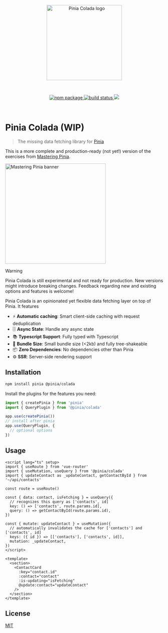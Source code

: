 <p align="center">
  <img width="240" src="https://github.com/posva/pinia-colada/assets/664177/02011637-f94d-4a35-854a-02f7aed86a3c" alt="Pinia Colada logo">
</p>
<br/>
<p align="center">
  <a href="https://npmjs.com/package/@pinia/colada">
    <img src="https://badgen.net/npm/v/@pinia/colada/latest" alt="npm package">
  </a>
  <a href="https://github.com/posva/pinia-colada/actions/workflows/test.yml">
    <img src="https://github.com/posva/pinia-colada/workflows/test/badge.svg" alt="build status">
  </a>
  <a href="https://codecov.io/gh/posva/pinia-colada">
    <img src="https://codecov.io/gh/posva/pinia-colada/branch/main/graph/badge.svg?token=OZc0DBze2R"/>
  </a>
</p>
<br/>

# Pinia Colada (WIP)

> The missing data fetching library for [Pinia](https://pinia.vuejs.org)

This is a more complete and production-ready (not yet!) version of the exercises from [Mastering Pinia](https://masteringpinia.com/).

<a href="https://masteringpinia.com/?utm=pinia-colada-readme">
  <img src="https://github.com/posva/pinia-colada/assets/664177/2f7081a5-90fe-467a-b021-7e709f71603e" width="320" alt="Mastering Pinia banner">
</a>

> [!WARNING]
> Pinia Colada is still experimental and not ready for production. New versions might introduce breaking changes.
> Feedback regarding new and existing options and features is welcome!

Pinia Colada is an opinionated yet flexible data fetching layer on top of Pinia. It features

- ⚡️ **Automatic caching**: Smart client-side caching with request deduplication
- 🗄️ **Async State**: Handle any async state
- 📚 **Typescript Support**: Fully typed with Typescript
  <!-- - 📡 **Network Status**: Handle network status and offline support -->
  <!-- - 🛠 **Devtools**: Integration with the Vue devtools -->
- 💨 **Bundle Size**: Small bundle size (<2kb) and fully tree-shakeable
- 📦 **Zero Dependencies**: No dependencies other than Pinia
- ⚙️ **SSR**: Server-side rendering support

## Installation

```sh
npm install pinia @pinia/colada
```

Install the plugins for the features you need:

```js
import { createPinia } from 'pinia'
import { QueryPlugin } from '@pinia/colada'

app.use(createPinia())
// install after pinia
app.use(QueryPlugin, {
  // optional options
})
```

## Usage

```vue
<script lang="ts" setup>
import { useRoute } from 'vue-router'
import { useMutation, useQuery } from '@pinia/colada'
import { updateContact as _updateContact, getContactById } from '~/api/contacts'

const route = useRoute()

const { data: contact, isFetching } = useQuery({
  // recognizes this query as ['contacts', id]
  key: () => ['contacts', route.params.id],
  query: () => getContactById(route.params.id),
})

const { mutate: updateContact } = useMutation({
  // automatically invalidates the cache for ['contacts'] and ['contacts', id]
  keys: ({ id }) => [['contacts'], ['contacts', id]],
  mutation: _updateContact,
})
</script>

<template>
  <section>
    <ContactCard
      :key="contact.id"
      :contact="contact"
      :is-updating="isFetching"
      @update:contact="updateContact"
    />
  </section>
</template>
```

## License

[MIT](http://opensource.org/licenses/MIT)
